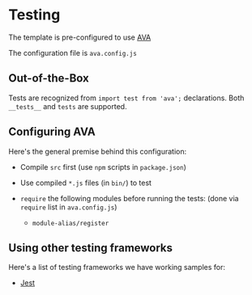 # Testing

The template is pre-configured to use [AVA](https://github.com/avajs/ava)

The configuration file is `ava.config.js`

## Out-of-the-Box

Tests are recognized from `import test from 'ava';` declarations. Both `__tests__` and `tests` are supported.

## Configuring AVA

Here's the general premise behind this configuration:

- Compile `src` first (use `npm` scripts in `package.json`)

- Use compiled `*.js` files (in `bin/`) to test

- `require` the following modules before running the tests: (done via `require` list in `ava.config.js`)
    - `module-alias/register` 

## Using other testing frameworks

Here's a list of testing frameworks we have working samples for:

- [Jest](./jest/README.md)